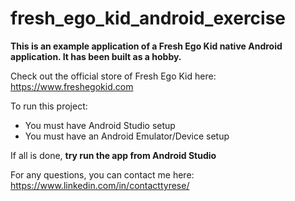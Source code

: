 # fresh_ego_kid_android_exercise

**This is an example application of a Fresh Ego Kid native Android application. It has been built as a hobby.**

Check out the official store of Fresh Ego Kid here: https://www.freshegokid.com

To run this project:
* You must have Android Studio setup
* You must have an Android Emulator/Device setup

If all is done, **try run the app from Android Studio**

For any questions, you can contact me here: https://www.linkedin.com/in/contacttyrese/
